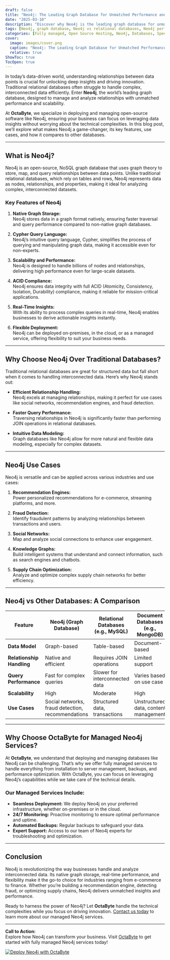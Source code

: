 ```yaml
---
draft: false
title: "Neo4j: The Leading Graph Database for Unmatched Performance and Deep Insights"
date: "2025-03-10"
description: "Discover why Neo4j is the leading graph database for unmatched performance and deep insights. Learn how Neo4j revolutionizes data relationships, its key features, and how it compares to other databases. Perfect for businesses seeking to harness the power of connected data."
tags: [Neo4j, graph database, Neo4j vs relational databases, Neo4j performance, Neo4j use cases, Neo4j features, Neo4j comparison, open-source graph database, managed Neo4j services, OctaByte Neo4j]
categories: [Fully managed, Open Source Hosting, Neo4j, Databases, Specialized Databases]
cover:
  image: images/cover.png
  caption: "Neo4j: The Leading Graph Database for Unmatched Performance and Deep Insights"
  relative: true
ShowToc: true
TocOpen: true
---
```



In today’s data-driven world, understanding relationships between data points is crucial for unlocking deep insights and driving innovation. Traditional relational databases often struggle to handle complex, interconnected data efficiently. Enter **Neo4j**, the world’s leading graph database, designed to manage and analyze relationships with unmatched performance and scalability.

At **OctaByte**, we specialize in deploying and managing open-source software like Neo4j, ensuring your business can focus on leveraging data insights without worrying about the technical complexities. In this blog post, we’ll explore what makes Neo4j a game-changer, its key features, use cases, and how it compares to other databases.

---

## What is Neo4j?

Neo4j is an open-source, NoSQL graph database that uses graph theory to store, map, and query relationships between data points. Unlike traditional relational databases, which rely on tables and rows, Neo4j represents data as nodes, relationships, and properties, making it ideal for analyzing complex, interconnected datasets.

### Key Features of Neo4j

1. **Native Graph Storage:**  
   Neo4j stores data in a graph format natively, ensuring faster traversal and query performance compared to non-native graph databases.

2. **Cypher Query Language:**  
   Neo4j’s intuitive query language, Cypher, simplifies the process of querying and manipulating graph data, making it accessible even for non-experts.

3. **Scalability and Performance:**  
   Neo4j is designed to handle billions of nodes and relationships, delivering high performance even for large-scale datasets.

4. **ACID Compliance:**  
   Neo4j ensures data integrity with full ACID (Atomicity, Consistency, Isolation, Durability) compliance, making it reliable for mission-critical applications.

5. **Real-Time Insights:**  
   With its ability to process complex queries in real-time, Neo4j enables businesses to derive actionable insights instantly.

6. **Flexible Deployment:**  
   Neo4j can be deployed on-premises, in the cloud, or as a managed service, offering flexibility to suit your business needs.

---

## Why Choose Neo4j Over Traditional Databases?

Traditional relational databases are great for structured data but fall short when it comes to handling interconnected data. Here’s why Neo4j stands out:

- **Efficient Relationship Handling:**  
  Neo4j excels at managing relationships, making it perfect for use cases like social networks, recommendation engines, and fraud detection.

- **Faster Query Performance:**  
  Traversing relationships in Neo4j is significantly faster than performing JOIN operations in relational databases.

- **Intuitive Data Modeling:**  
  Graph databases like Neo4j allow for more natural and flexible data modeling, especially for complex datasets.

---

## Neo4j Use Cases

Neo4j is versatile and can be applied across various industries and use cases:

1. **Recommendation Engines:**  
   Power personalized recommendations for e-commerce, streaming platforms, and more.

2. **Fraud Detection:**  
   Identify fraudulent patterns by analyzing relationships between transactions and users.

3. **Social Networks:**  
   Map and analyze social connections to enhance user engagement.

4. **Knowledge Graphs:**  
   Build intelligent systems that understand and connect information, such as search engines and chatbots.

5. **Supply Chain Optimization:**  
   Analyze and optimize complex supply chain networks for better efficiency.

---

## Neo4j vs Other Databases: A Comparison

| Feature                | Neo4j (Graph Database) | Relational Databases (e.g., MySQL) | Document Databases (e.g., MongoDB) |
|------------------------|------------------------|-------------------------------------|-------------------------------------|
| **Data Model**         | Graph-based            | Table-based                        | Document-based                     |
| **Relationship Handling** | Native and efficient | Requires JOIN operations           | Limited support                    |
| **Query Performance**  | Fast for complex queries | Slower for interconnected data    | Varies based on use case           |
| **Scalability**        | High                   | Moderate                           | High                               |
| **Use Cases**          | Social networks, fraud detection, recommendations | Structured data, transactions | Unstructured data, content management |

---

## Why Choose OctaByte for Managed Neo4j Services?

At **OctaByte**, we understand that deploying and managing databases like Neo4j can be challenging. That’s why we offer fully managed services to handle everything from installation to server management, backups, and performance optimization. With OctaByte, you can focus on leveraging Neo4j’s capabilities while we take care of the technical details.

### Our Managed Services Include:
- **Seamless Deployment:** We deploy Neo4j on your preferred infrastructure, whether on-premises or in the cloud.
- **24/7 Monitoring:** Proactive monitoring to ensure optimal performance and uptime.
- **Automated Backups:** Regular backups to safeguard your data.
- **Expert Support:** Access to our team of Neo4j experts for troubleshooting and optimization.

---

## Conclusion

Neo4j is revolutionizing the way businesses handle and analyze interconnected data. Its native graph storage, real-time performance, and flexibility make it the go-to choice for industries ranging from e-commerce to finance. Whether you’re building a recommendation engine, detecting fraud, or optimizing supply chains, Neo4j delivers unmatched insights and performance.

Ready to harness the power of Neo4j? Let **OctaByte** handle the technical complexities while you focus on driving innovation. [Contact us today](https://octabyte.io) to learn more about our managed Neo4j services.

---

**Call to Action:**  
Explore how Neo4j can transform your business. Visit [OctaByte](https://octabyte.io) to get started with fully managed Neo4j services today!

[![Deploy Neo4j with OctaByte](/images/deploy-on-octabyte.png)](https://octabyte.io/fully-managed-open-source-services/databases/specialized-databases/neo4j)